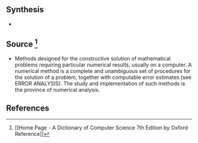 ## Synthesis
- 
## Source [^1]
- Methods designed for the constructive solution of mathematical problems requiring particular numerical results, usually on a computer. A numerical method is a complete and unambiguous set of procedures for the solution of a problem, together with computable error estimates (see ERROR ANALYSIS). The study and implementation of such methods is the province of numerical analysis.
## References

[^1]: [[Home Page - A Dictionary of Computer Science 7th Edition by Oxford Reference]]
